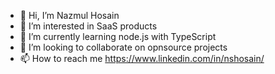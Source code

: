 - 👋 Hi, I’m Nazmul Hosain
- 👀 I’m interested in SaaS products
- 🌱 I’m currently learning node.js with TypeScript 
- 💞️ I’m looking to collaborate on opnsource projects
- 📫 How to reach me https://www.linkedin.com/in/nshosain/

<!---
nshosain/nshosain is a ✨ special ✨ repository because its `README.md` (this file) appears on your GitHub profile.
You can click the Preview link to take a look at your changes.
--->
